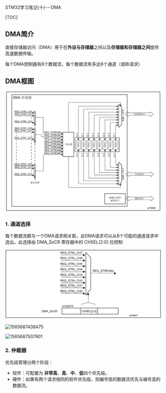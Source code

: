 STM32学习笔记(十)---DMA

[TOC]

## DMA简介

直接存储器访问（DMA）用于在**外设与存储器**之间以及**存储器和存储器之间**提供高速数据传输。

每个DMA控制器有8个数据流，每个数据流有多达8个通道（或称请求）

## DMA框图

![1565686885664](.\图片\1565686885664.png)

### 1. 通道选择

每个数据流都与一个DMA请求相关联，此DMA请求可以从8个可能的通道请求中选出。此选择由 DMA_SxCR 寄存器中的 CHSEL[2:0] 位控制 

![1565687329391](.\图片\1565687329391.png)



![1565687438475](C:\Users\xiaoyuan\Desktop\学习笔记\图片\1565687438475.png)

![1565687507901](C:\Users\xiaoyuan\Desktop\学习笔记\图片\1565687507901.png)

### 2. 仲裁器

优先级管理分两个阶段：

- 软件：可配置为 **非常高**、**高**、**中**、**低**四个优先级。
- 硬件：如果有两个请求相同的软件优先级，则编号低的数据流优先与编号高的数据流。

